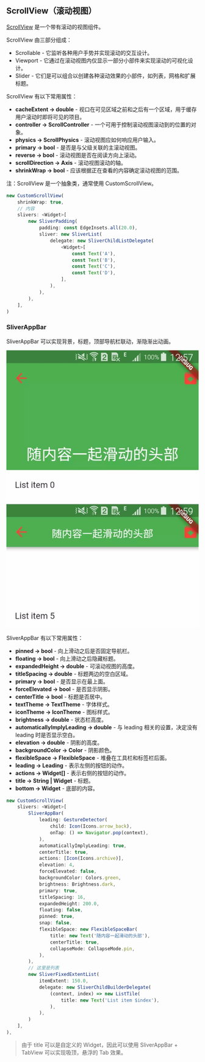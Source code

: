 
## ScrollView（滚动视图）
[ScrollView](https://docs.flutter.io/flutter/widgets/ScrollView-class.html) 是一个带有滚动的视图组件。

ScrollView 由三部分组成：
- Scrollable - 它监听各种用户手势并实现滚动的交互设计。
- Viewport - 它通过在滚动视图内仅显示一部分小部件来实现滚动的可视化设计。
- Slider - 它们是可以组合以创建各种滚动效果的小部件，如列表，网格和扩展标题。

ScrollView 有以下常用属性：
- **cacheExtent → double** - 视口在可见区域之前和之后有一个区域，用于缓存用户滚动时即将可见的项目。
- **controller → ScrollController** - 一个可用于控制滚动视图滚动到的位置的对象。
- **physics → ScrollPhysics** - 滚动视图应如何响应用户输入。
- **primary → bool** - 是否是与父级关联的主滚动视图。
- **reverse → bool** - 滚动视图是否在阅读方向上滚动。
- **scrollDirection → Axis** - 滚动视图滚动的轴。
- **shrinkWrap → bool** - 应该根据正在查看的内容确定滚动视图的范围。

注：ScrollView 是一个抽象类，通常使用 CustomScrollView。

```js
new CustomScrollView(
    shrinkWrap: true,
    // 内容
    slivers: <Widget>[
        new SliverPadding(
            padding: const EdgeInsets.all(20.0),
            sliver: new SliverList(
                delegate: new SliverChildListDelegate(
                    <Widget>[
                        const Text('A'),
                        const Text('B'),
                        const Text('C'),
                        const Text('D'),
                    ],
                ),
            ),
        ),
    ],
)
```

### SliverAppBar
SliverAppBar 可以实现背景，标题，顶部导航栏联动，渐隐渐出动画。

![](../../image/20190630151634.jpg)

SliverAppBar 有以下常用属性：
- **pinned → bool** - 向上滑动之后是否固定导航栏。
- **floating → bool** - 向上滑动之后隐藏标题。
- **expandedHeight → double** - 可滚动视图的高度。
- **titleSpacing → double** - 标题两边的空白区域。
- **primary → bool** - 是否显示在最上面。
- **forceElevated → bool** - 是否显示阴影。
- **centerTitle → bool** - 标题是否居中。
- **textTheme → TextTheme** - 字体样式。
- **iconTheme → IconTheme** - 图标样式。
- **brightness → double** - 状态栏高度。
- **automaticallyImplyLeading → double** - 与 leading 相关的设置，决定没有 leading 时是否显示空白。
- **elevation → double** - 阴影的高度。
- **backgroundColor → Color** - 阴影颜色。
- **flexibleSpace → FlexibleSpace** - 堆叠在工具栏和标签栏后面。
- **leading → Leading** - 表示左侧的按钮的动作。
- **actions → Widget[]** - 表示右侧的按钮的动作。
- **title → String | Widget** - 标题。
- **bottom → Widget** - 底部的内容。

```js
new CustomScrollView(
    slivers: <Widget>[
        SliverAppBar(
            leading: GestureDetector(
                child: Icon(Icons.arrow_back),
                onTap: () => Navigator.pop(context),
            ),
            automaticallyImplyLeading: true,
            centerTitle: true,
            actions: [Icon(Icons.archive)],
            elevation: 4,
            forceElevated: false,
            backgroundColor: Colors.green,
            brightness: Brightness.dark,
            primary: true,
            titleSpacing: 16,
            expandedHeight: 200.0,
            floating: false,
            pinned: true,
            snap: false,
            flexibleSpace: new FlexibleSpaceBar(
                title: new Text('随内容一起滑动的头部'),
                centerTitle: true,
                collapseMode: CollapseMode.pin,
            ),
        ),
        // 这里是列表
        new SliverFixedExtentList(
            itemExtent: 150.0,
            delegate: new SliverChildBuilderDelegate(
                (context, index) => new ListTile(
                    title: new Text('List item $index'),
                ),
            ),
        )
    ],
),
```

> 由于 title 可以是自定义的 Widget，因此可以使用 SliverAppBar + TabView 可以实现吸顶，悬浮的 Tab 效果。